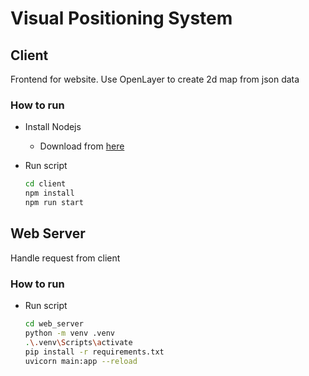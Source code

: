 # Visual Positioning System


## Client
Frontend for website. Use OpenLayer to create 2d map from json data
### How to run

* Install Nodejs

   * Download from [here](https://nodejs.org/en )

* Run script

    ```bash
    cd client
    npm install 
    npm run start
    ```



## Web Server
Handle request from client

### How to run 
* Run script

    ```bash
    cd web_server
    python -m venv .venv
    .\.venv\Scripts\activate
    pip install -r requirements.txt
    uvicorn main:app --reload
    ```


